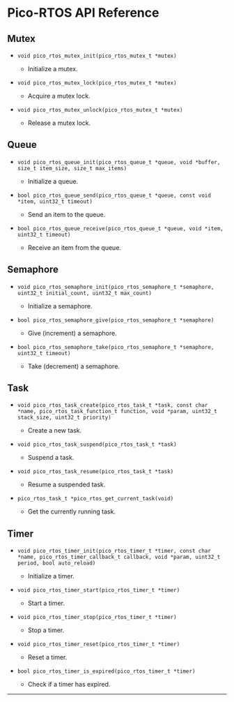 # Pico-RTOS API Reference

## Mutex

- `void pico_rtos_mutex_init(pico_rtos_mutex_t *mutex)`
  - Initialize a mutex.

- `void pico_rtos_mutex_lock(pico_rtos_mutex_t *mutex)`
  - Acquire a mutex lock.

- `void pico_rtos_mutex_unlock(pico_rtos_mutex_t *mutex)`
  - Release a mutex lock.

## Queue

- `void pico_rtos_queue_init(pico_rtos_queue_t *queue, void *buffer, size_t item_size, size_t max_items)`
  - Initialize a queue.

- `bool pico_rtos_queue_send(pico_rtos_queue_t *queue, const void *item, uint32_t timeout)`
  - Send an item to the queue.

- `bool pico_rtos_queue_receive(pico_rtos_queue_t *queue, void *item, uint32_t timeout)`
  - Receive an item from the queue.

## Semaphore

- `void pico_rtos_semaphore_init(pico_rtos_semaphore_t *semaphore, uint32_t initial_count, uint32_t max_count)`
  - Initialize a semaphore.

- `bool pico_rtos_semaphore_give(pico_rtos_semaphore_t *semaphore)`
  - Give (increment) a semaphore.

- `bool pico_rtos_semaphore_take(pico_rtos_semaphore_t *semaphore, uint32_t timeout)`
  - Take (decrement) a semaphore.

## Task

- `void pico_rtos_task_create(pico_rtos_task_t *task, const char *name, pico_rtos_task_function_t function, void *param, uint32_t stack_size, uint32_t priority)`
  - Create a new task.

- `void pico_rtos_task_suspend(pico_rtos_task_t *task)`
  - Suspend a task.

- `void pico_rtos_task_resume(pico_rtos_task_t *task)`
  - Resume a suspended task.

- `pico_rtos_task_t *pico_rtos_get_current_task(void)`
  - Get the currently running task.

## Timer

- `void pico_rtos_timer_init(pico_rtos_timer_t *timer, const char *name, pico_rtos_timer_callback_t callback, void *param, uint32_t period, bool auto_reload)`
  - Initialize a timer.

- `void pico_rtos_timer_start(pico_rtos_timer_t *timer)`
  - Start a timer.

- `void pico_rtos_timer_stop(pico_rtos_timer_t *timer)`
  - Stop a timer.

- `void pico_rtos_timer_reset(pico_rtos_timer_t *timer)`
  - Reset a timer.

- `bool pico_rtos_timer_is_expired(pico_rtos_timer_t *timer)`
  - Check if a timer has expired.

---